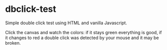 # dbclick-test
 Simple double click test using HTML and vanilla Javascript.

Click the canvas and watch the colors: if it stays green everything is good, if it changes to red a double click was detected by your mouse and it may be broken.
